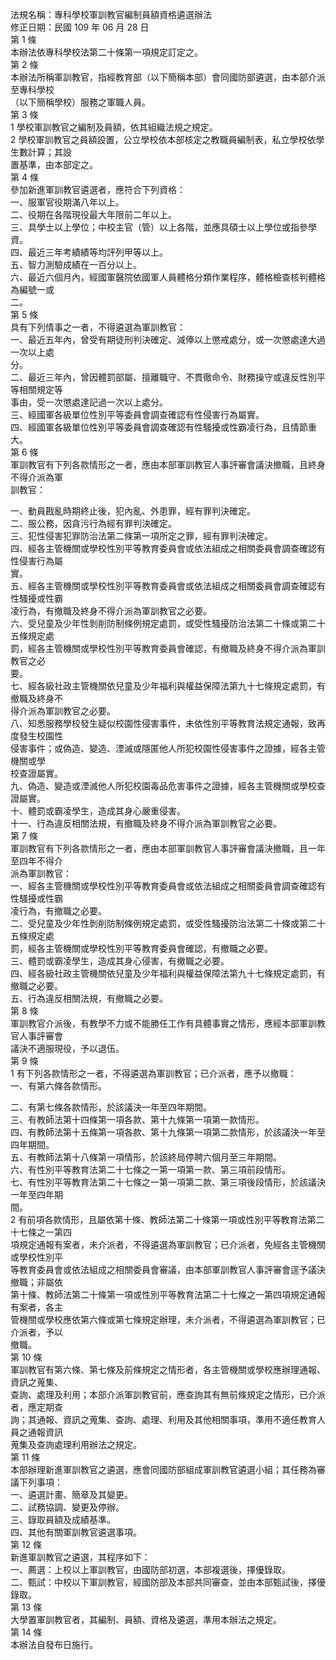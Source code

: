 法規名稱：專科學校軍訓教官編制員額資格遴選辦法  
修正日期：民國 109 年 06 月 28 日  
第 1 條  
本辦法依專科學校法第二十條第一項規定訂定之。  
第 2 條  
本辦法所稱軍訓教官，指經教育部（以下簡稱本部）會同國防部遴選，由本部介派至專科學校  
（以下簡稱學校）服務之軍職人員。  
第 3 條  
1 學校軍訓教官之編制及員額，依其組織法規之規定。  
2 學校軍訓教官之員額設置，公立學校依本部核定之教職員編制表，私立學校依學生數計算；其設  
置基準，由本部定之。  
第 4 條  
參加新進軍訓教官遴選者，應符合下列資格：  
一、服軍官役期滿八年以上。  
二、役期在各階現役最大年限前二年以上。  
三、具學士以上學位；中校主官（管）以上各階，並應具碩士以上學位或指參學資。  
四、最近三年考績績等均評列甲等以上。  
五、智力測驗成績在一百分以上。  
六、最近六個月內，經國軍醫院依國軍人員體格分類作業程序，體格檢查核判體格為編號一或  
二。  
第 5 條  
具有下列情事之一者，不得遴選為軍訓教官：  
一、最近五年內，曾受有期徒刑判決確定、減俸以上懲戒處分，或一次懲處達大過一次以上處  
分。  
二、最近三年內，曾因體罰部屬、擅離職守、不貫徹命令、財務操守或違反性別平等相關規定等  
事由，受一次懲處達記過一次以上處分。  
三、經國軍各級單位性別平等委員會調查確認有性侵害行為屬實。  
四、經國軍各級單位性別平等委員會調查確認有性騷擾或性霸凌行為，且情節重大。  
第 6 條  
軍訓教官有下列各款情形之一者，應由本部軍訓教官人事評審會議決撤職，且終身不得介派為軍  
訓教官：  


一、動員戡亂時期終止後，犯內亂、外患罪，經有罪判決確定。  
二、服公務，因貪污行為經有罪判決確定。  
三、犯性侵害犯罪防治法第二條第一項所定之罪，經有罪判決確定。  
四、經各主管機關或學校性別平等教育委員會或依法組成之相關委員會調查確認有性侵害行為屬  
實。  
五、經各主管機關或學校性別平等教育委員會或依法組成之相關委員會調查確認有性騷擾或性霸  
凌行為，有撤職及終身不得介派為軍訓教官之必要。  
六、受兒童及少年性剝削防制條例規定處罰，或受性騷擾防治法第二十條或第二十五條規定處  
罰，經各主管機關或學校性別平等教育委員會確認，有撤職及終身不得介派為軍訓教官之必  
要。  
七、經各級社政主管機關依兒童及少年福利與權益保障法第九十七條規定處罰，有撤職及終身不  
得介派為軍訓教官之必要。  
八、知悉服務學校發生疑似校園性侵害事件，未依性別平等教育法規定通報，致再度發生校園性  
侵害事件；或偽造、變造、湮滅或隱匿他人所犯校園性侵害事件之證據，經各主管機關或學  
校查證屬實。  
九、偽造、變造或湮滅他人所犯校園毒品危害事件之證據，經各主管機關或學校查證屬實。  
十、體罰或霸凌學生，造成其身心嚴重侵害。  
十一、行為違反相關法規，有撤職及終身不得介派為軍訓教官之必要。  
第 7 條  
軍訓教官有下列各款情形之一者，應由本部軍訓教官人事評審會議決撤職，且一年至四年不得介  
派為軍訓教官：  
一、經各主管機關或學校性別平等教育委員會或依法組成之相關委員會調查確認有性騷擾或性霸  
凌行為，有撤職之必要。  
二、受兒童及少年性剝削防制條例規定處罰，或受性騷擾防治法第二十條或第二十五條規定處  
罰，經各主管機關或學校性別平等教育委員會確認，有撤職之必要。  
三、體罰或霸凌學生，造成其身心侵害，有撤職之必要。  
四、經各級社政主管機關依兒童及少年福利與權益保障法第九十七條規定處罰，有撤職之必要。  
五、行為違反相關法規，有撤職之必要。  
第 8 條  
軍訓教官介派後，有教學不力或不能勝任工作有具體事實之情形，應經本部軍訓教官人事評審會  
議決不適服現役，予以退伍。  
第 9 條  
1 有下列各款情形之一者，不得遴選為軍訓教官；已介派者，應予以撤職：  
一、有第六條各款情形。  


二、有第七條各款情形，於該議決一年至四年期間。  
三、有教師法第十四條第一項各款、第十九條第一項第一款情形。  
四、有教師法第十五條第一項各款、第十九條第一項第二款情形，於該議決一年至四年期間。  
五、有教師法第十八條第一項情形，於該終局停聘六個月至三年期間。  
六、有性別平等教育法第二十七條之一第一項第一款、第三項前段情形。  
七、有性別平等教育法第二十七條之一第一項第二款、第三項後段情形，於該議決一年至四年期  
間。  
2 有前項各款情形，且屬依第十條、教師法第二十條第一項或性別平等教育法第二十七條之一第四  
項規定通報有案者，未介派者，不得遴選為軍訓教官；已介派者，免經各主管機關或學校性別平  
等教育委員會或依法組成之相關委員會審議，由本部軍訓教官人事評審會逕予議決撤職；非屬依  
第十條、教師法第二十條第一項或性別平等教育法第二十七條之一第四項規定通報有案者，各主  
管機關或學校應依第六條或第七條規定辦理，未介派者，不得遴選為軍訓教官；已介派者，予以  
撤職。  
第 10 條  
軍訓教官有第六條、第七條及前條規定之情形者，各主管機關或學校應辦理通報、資訊之蒐集、  
查詢、處理及利用；本部介派軍訓教官前，應查詢其有無前條規定之情形，已介派者，應定期查  
詢；其通報、資訊之蒐集、查詢、處理、利用及其他相關事項，準用不適任教育人員之通報資訊  
蒐集及查詢處理利用辦法之規定。  
第 11 條  
本部辦理新進軍訓教官之遴選，應會同國防部組成軍訓教官遴選小組；其任務為審議下列事項：  
一、遴選計畫、簡章及其變更。  
二、試務協調、變更及停辦。  
三、錄取員額及成績基準。  
四、其他有關軍訓教官遴選事項。  
第 12 條  
新進軍訓教官之遴選，其程序如下：  
一、薦選：上校以上軍訓教官，由國防部初選，本部複選後，擇優錄取。  
二、甄試：中校以下軍訓教官，經國防部及本部共同審查，並由本部甄試後，擇優錄取。  
第 13 條  
大學置軍訓教官者，其編制、員額、資格及遴選，準用本辦法之規定。  
第 14 條  
本辦法自發布日施行。  


